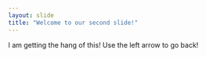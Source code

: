 ```yaml
---
layout: slide
title: "Welcome to our second slide!"
---
```

I am getting the hang of this!
Use the left arrow to go back!
